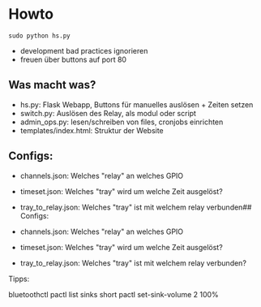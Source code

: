 # Howto

`sudo python hs.py`

* development bad practices ignorieren
* freuen über buttons auf port 80 

## Was macht was?

* hs.py: Flask Webapp, Buttons für manuelles auslösen + Zeiten setzen
* switch.py: Auslösen des Relay, als modul oder script
* admin_ops.py: lesen/schreiben von files, cronjobs einrichten
* templates/index.html: Struktur der Website

## Configs:

* channels.json: Welches "relay" an welches GPIO
* timeset.json: Welches "tray" wird um welche Zeit ausgelöst?
* tray_to_relay.json: Welches "tray" ist mit welchem relay verbunden## Configs:

* channels.json: Welches "relay" an welches GPIO
* timeset.json: Welches "tray" wird um welche Zeit ausgelöst?
* tray_to_relay.json: Welches "tray" ist mit welchem relay verbunden?

Tipps:

bluetoothctl
pactl list sinks short
pactl set-sink-volume 2 100%

